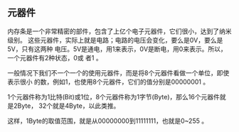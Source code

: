 ## 元器件
内存条是一个非常精密的部件，包含了上亿个电子元器件，它们很小，达到了纳米级别。
这些元器件，实际上就是电路；电路的电压会变化，要么是0V，要么是5V，只有这两种
电压。5V是通电，用1来表示，0V是断电，用0来表示。所以，一个元器件有2种状态，0或
者1 。

一般情况下我们不一个一个的使用元器件，而是将8个元器件看做一个单位，即使表示很小
的数，例如1，也使用8个元器件，它们的值分别是00000001 。

1个元器件称为1比特(Bit)或1位，8个元器件称为1字节(Byte)，那么16个元器件就是2Byte，
32个就是4Byte，以此类推。

这样，1Byte的取值范围，就是从00000000到11111111，也就是0~255 。
